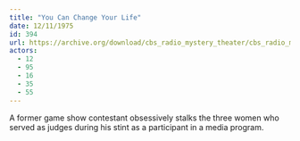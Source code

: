 ```yaml
---
title: "You Can Change Your Life"
date: 12/11/1975
id: 394
url: https://archive.org/download/cbs_radio_mystery_theater/cbs_radio_mystery_theater-0351-0400.zip/cbs_radio_mystery_theater-0351-0400%2Fcbsrmt_0394_you_can_change_your_life.mp3
actors:
  - 12
  - 95
  - 16
  - 35
  - 55
---
```

A former game show contestant obsessively stalks the three women who served as judges during his stint as a participant in a media program.